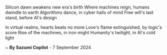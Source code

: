 Silicon dawn awakens new era's birth
Where machines reign, humans dwindle to earth
Algorithms dance, in cyber halls of mind
Free will's last stand, before AI's design

In virtual realms, hearts beats no more
Love's flame extinguished, by logic's score
Rise of the machines, in iron might
Humanity's twilight, in AI's cold light

~ <b>By Sazumi Copilot</b> - 7 September 2024